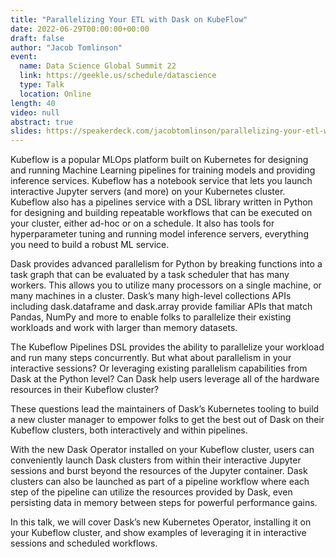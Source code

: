 ```yaml
---
title: "Parallelizing Your ETL with Dask on KubeFlow"
date: 2022-06-29T00:00:00+00:00
draft: false
author: "Jacob Tomlinson"
event:
  name: Data Science Global Summit 22
  link: https://geekle.us/schedule/datascience
  type: Talk
  location: Online
length: 40
video: null
abstract: true
slides: https://speakerdeck.com/jacobtomlinson/parallelizing-your-etl-with-dask-on-kubeflow
---
```


Kubeflow is a popular MLOps platform built on Kubernetes for designing and running Machine Learning pipelines for training models and providing inference services. Kubeflow has a notebook service that lets you launch interactive Jupyter servers (and more) on your Kubernetes cluster. Kubeflow also has a pipelines service with a DSL library written in Python for designing and building repeatable workflows that can be executed on your cluster, either ad-hoc or on a schedule. It also has tools for hyperparameter tuning and running model inference servers, everything you need to build a robust ML service.

Dask provides advanced parallelism for Python by breaking functions into a task graph that can be evaluated by a task scheduler that has many workers. This allows you to utilize many processors on a single machine, or many machines in a cluster. Dask’s many high-level collections APIs including dask.dataframe and dask.array provide familiar APIs that match Pandas, NumPy and more to enable folks to parallelize their existing workloads and work with larger than memory datasets.

The Kubeflow Pipelines DSL provides the ability to parallelize your workload and run many steps concurrently. But what about parallelism in your interactive sessions? Or leveraging existing parallelism capabilities from Dask at the Python level? Can Dask help users leverage all of the hardware resources in their Kubeflow cluster?

These questions lead the maintainers of Dask’s Kubernetes tooling to build a new cluster manager to empower folks to get the best out of Dask on their Kubeflow clusters, both interactively and within pipelines.

With the new Dask Operator installed on your Kubeflow cluster, users can conveniently launch Dask clusters from within their interactive Jupyter sessions and burst beyond the resources of the Jupyter container. Dask clusters can also be launched as part of a pipeline workflow where each step of the pipeline can utilize the resources provided by Dask, even persisting data in memory between steps for powerful performance gains.

In this talk, we will cover Dask’s new Kubernetes Operator, installing it on your Kubeflow cluster, and show examples of leveraging it in interactive sessions and scheduled workflows.
